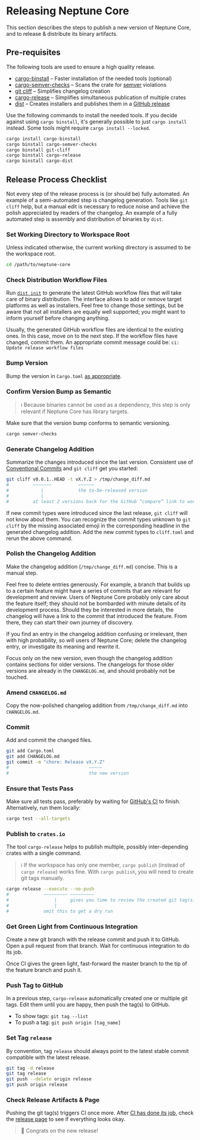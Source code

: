 # Releasing Neptune Core

This section describes the steps to publish a new version of Neptune Core, and to release & distribute its binary artifacts.

## Pre-requisites

The following tools are used to ensure a high quality release.

- [cargo-binstall](https://github.com/cargo-bins/cargo-binstall) – Faster installation of the needed tools (optional)
- [cargo-semver-checks](https://github.com/obi1kenobi/cargo-semver-checks/) – Scans the crate for [semver](https://semver.org/) violations
- [git cliff](https://git-cliff.org/docs/) – Simplifies changelog creation
- [cargo-release](https://github.com/crate-ci/cargo-release) – Simplifies simultaneous publication of multiple crates
- [dist](https://opensource.axo.dev/cargo-dist/book/introduction.html) – Creates installers and publishes them in a [GitHub release](https://github.com/Neptune-Crypto/neptune-core/releases)

Use the following commands to install the needed tools.
If you decide against using `cargo binstall`, it's generally possible to just `cargo install` instead.
Some tools might require `cargo install --locked`.

```sh
cargo install cargo-binstall
cargo binstall cargo-semver-checks
cargo binstall git-cliff
cargo binstall cargo-release
cargo binstall cargo-dist
```

## Release Process Checklist

Not every step of the release process is (or should be) fully automated.
An example of a semi-automated step is changelog generation.
Tools like `git cliff` help, but a manual edit is necessary to reduce noise and achieve the polish appreciated by readers of the changelog.
An example of a fully automated step is assembly and distribution of binaries by `dist`.

### Set Working Directory to Workspace Root

Unless indicated otherwise, the current working directory is assumed to be the workspace root.

```sh
cd /path/to/neptune-core
```

### Check Distribution Workflow Files

Run [`dist init`](https://opensource.axo.dev/cargo-dist/book/quickstart/rust.html#adding-installers) to generate the latest GitHub workflow files that will take care of binary distribution.
The interface allows to add or remove target platforms as well as installers.
Feel free to change those settings, but be aware that not all installers are equally well supported; you might want to inform yourself before changing anything.

Usually, the generated GitHub workflow files are identical to the existing ones.
In this case, move on to the next step.
If the workflow files have changed, commit them.
An appropriate commit message could be:
`ci: Update release workflow files`

### Bump Version

Bump the version in `Cargo.toml` [as appropriate](https://doc.rust-lang.org/cargo/reference/semver.html).

### Confirm Version Bump as Semantic

> ℹ️ Because binaries cannot be used as a dependency, this step is only relevant if Neptune Core has library targets.
<!---
    At the time of writing, there are no library targets.
    Remove the note above if there is a library target.
    Remove every mention to `cargo-semver-checks` if it is certain that Neptune Core will never have library targets.
--->

Make sure that the version bump conforms to semantic versioning.

```sh
cargo semver-checks
```

### Generate Changelog Addition

Summarize the changes introduced since the last version.
Consistent use of [Conventional Commits](https://www.conventionalcommits.org) and `git cliff` get you started:

```sh
git cliff v0.0.1..HEAD -t vX.Y.Z > /tmp/change_diff.md
#         ~~~~~~~          ~~~~~~
#            |             the to-be-released version
#            |
#         at least 2 versions back for the GitHub “compare” link to work
```

If new commit types were introduced since the last release, `git cliff` will not know about them.
You can recognize the commit types unknown to `git cliff` by the missing associated emoji in the corresponding headline in the generated changelog addition.
Add the new commit types to `cliff.toml` and rerun the above command.

### Polish the Changelog Addition

Make the changelog addition (`/tmp/change_diff.md`) concise.
This is a manual step.

Feel free to delete entries generously.
For example, a branch that builds up to a certain feature might have a series of commits that are relevant for development and review.
Users of Neptune Core probably only care about the feature itself;
they should not be bombarded with minute details of its development process.
Should they be interested in more details, the changelog will have a link to the commit that introduced the feature.
From there, they can start their own journey of discovery.

If you find an entry in the changelog addition confusing or irrelevant, then with high probability, so will users of Neptune Core;
delete the changelog entry, or investigate its meaning and rewrite it.

Focus only on the new version, even though the changelog addition contains sections for older versions.
The changelogs for those older versions are already in the `CHANGELOG.md`, and should probably not be touched.

### Amend `CHANGELOG.md`

Copy the now-polished changelog addition from `/tmp/change_diff.md` into `CHANGELOG.md`.

### Commit

Add and commit the changed files.

```sh
git add Cargo.toml
git add CHANGELOG.md
git commit -m "chore: Release vX.Y.Z"
#                              ~~~~~
#                              the new version
```

### Ensure that Tests Pass

Make sure all tests pass, preferably by waiting for [GitHub's CI](https://github.com/Neptune-Crypto/neptune-core/actions) to finish.
Alternatively, run them locally:

```sh
cargo test --all-targets
```

### Publish to `crates.io`

The tool `cargo-release` helps to publish multiple, possibly inter-depending crates with a single command.

> ℹ️ If the workspace has only one member, `cargo publish` (instead of `cargo release`) works fine.
>    With `cargo publish`, you will need to create git tags manually.
<!---
    At the time of writing, the Neptune Core workspace has only one member crate.
    Remove the note above if there is more than one workspace member.
    Remove every mention to `cargo-release` if it is certain that Neptune Core will always have only one workspace member.
--->

```sh
cargo release --execute --no-push
#             ~~~~~~~~~ ~~~~~~~~~
#                 |     gives you time to review the created git tag(s)
#                 |
#             omit this to get a dry run
```

### Get Green Light from Continuous Integration

Create a new git branch with the release commit and push it to GitHub.
Open a pull request from that branch.
Wait for continuous integration to do its job.

Once CI gives the green light, fast-forward the master branch to the tip of the feature branch and push it.

### Push Tag to GitHub

In a previous step, `cargo-release` automatically created one or multiple git tags.
Edit them until you are happy, then push the tag(s) to GitHub.

 - To show tags: `git tag --list`
 - To push a tag: `git push origin [tag_name]`

### Set Tag `release`

By convention, tag `release` should always point to the latest stable commit compatible with the latest release.

```sh
git tag -d release
git tag release
git push --delete origin release
git push origin release
```

### Check Release Artifacts & Page

Pushing the git tag(s) triggers CI once more.
After [CI has done its job](https://github.com/Neptune-Crypto/neptune-core/actions), check the [release page](https://github.com/Neptune-Crypto/neptune-core/releases) to see if everything looks okay.

> 🎉 Congrats on the new release!

